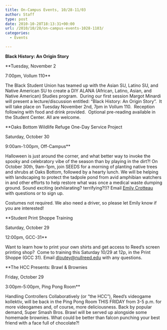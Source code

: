 ```yaml
---
title: On-Campus Events, 10/28-11/03
author: Staff
type: post
date: 2010-10-28T18:13:31+00:00
url: /2010/10/28/on-campus-events-1028-1103/
categories:
  - Events

---
```

**Black History: An Origin Story**
  
**Tuesday, November 2
  
7:00pm, Vollum 110**

The Black Student Union has teamed up with the Asian SU, Latino SU, and Native American SU to create a DIY ALANA (African, Latino, Asian, and Native American) Studies program.  During our first session Margot Minardi will present a lecture/discussion entitled: &#8220;Black History: An Origin Story&#8221;.  It will take place on Tuesday November 2nd, 7pm in Vollum 110.  Reception following with food and drink provided.  Optional pre-reading available in the Student Center. All are welcome.

**Oaks Bottom Wildlife Refuge One-Day Service Project
  
Saturday, October 30
  
9:00am-1:00pm, Off-Campus**

Halloween is just around the corner, and what better way to invoke the spooky and celebratory vibe of the season than by playing in the dirt?! On October 30th, 9am-1pm, join SEEDS for a morning of planting native trees and shrubs at Oaks Bottom, followed by a hearty lunch. We will be helping with landscaping to protect the tadpole pond from avid amphibian watchers in and other efforts to help restore what was once a medical waste dumping ground. Sound exciting (exhilarating? terrifying?!)? Email [Emily Crotteau][1] with questions or to sign up.

Costumes not required. We also need a driver, so please let Emily know if you are interested!

**Student Print Shoppe Training
  
Saturday, October 29
  
12:00pm, GCC-31**

Want to learn how to print your own shirts and get access to Reed&#8217;s screen printing shop?  Come to training this Saturday 10/29 at 12p, in the Print Shoppe (GCC 31). Email [&#x64;&#x6c;&#x6f;&#x75;&#x74;&#x65;&#x79;&#x40;<span class="oe_displaynone">null</span>&#x72;&#x65;&#x65;&#x64;&#x2e;&#x65;&#x64;&#x75;][2] with any questions.

**The HCC Presents: Brawl & Brownies
  
Friday, October 29
  
3:00pm-5:00pm, Ping Pong Room**

Handling Controllers Collaboratively (or &#8220;the HCC&#8221;), Reed&#8217;s videogame kollektiv, will be back in the Ping Pong Room THIS FRIDAY from 3-5 p.m. for more videogames and, of course, more deliciousness. Back by popular demand, Super Smash Bros. Brawl will be served up alongside some homemade brownies. What could be better than falcon punching your best friend with a face full of chocolate?!

 [1]: mailto:&#x65;&#x6d;&#x63;&#x72;&#x6f;&#x74;&#x74;&#x65;&#x40;&#x72;&#x65;&#x65;&#x64;&#x2e;&#x65;&#x64;&#x75;
 [2]: mailto:&#x64;&#x6c;&#x6f;&#x75;&#x74;&#x65;&#x79;&#x40;&#x72;&#x65;&#x65;&#x64;&#x2e;&#x65;&#x64;&#x75;